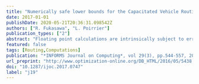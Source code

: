 ```yaml
---
title: "Numerically safe lower bounds for the Capacitated Vehicle Routing Problem"
date: 2017-01-01
publishDate: 2020-05-21T20:36:31.098542Z
authors: ["R. Fukasawa", "L. Poirrier"]
publication_types: ["2"]
abstract: "Floating point calculations are intrinsically subject to error. In the context of integer programming, these errors may lead to incorrect decisions in the branch-and-bound process, ultimately leading to incorrect optimal solutions. The typical approach is to use heuristic rules to mitigate those issues. This paper proposes a computationally efficient way to guarantee correctness of integer programming bounding decisions within the context of branch-and-price formulations of the vehicle routing problem. "
featured: false
tags: [Routing,Computations]
publication: "*INFORMS Journal on Computing*, vol 29(3), pp.544-557, 2017" 
url_preprint: "http://www.optimization-online.org/DB_HTML/2016/05/5438.html"
doi: "10.1287/ijoc.2017.0747"
label: "j19"
---
```


